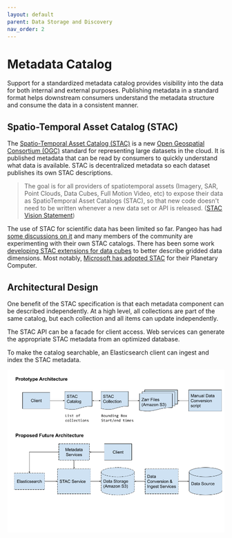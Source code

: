 ```yaml
---
layout: default
parent: Data Storage and Discovery
nav_order: 2
---
```


# Metadata Catalog

Support for a standardized metadata catalog provides visibility into the data for both internal and external purposes. Publishing metadata in a standard format helps downstream consumers understand the metadata structure and consume the data in a consistent manner. 

## Spatio-Temporal Asset Catalog (STAC)

The [Spatio-Temporal Asset Catalog (STAC)](https://stacspec.org/en) is a new [Open Geospatial Consortium (OGC)](https://www.ogc.org/taxonomy/term/848) standard for representing large datasets in the cloud. It is published metadata that can be read by consumers to quickly understand what data is available. STAC is decentralized metadata so each dataset publishes its own STAC descriptions.

> The goal is for all providers of spatiotemporal assets (Imagery, SAR, Point Clouds, Data Cubes, Full Motion Video, etc) to expose their data as SpatioTemporal Asset Catalogs (STAC), so that new code doesn't need to be written whenever a new data set or API is released. ([STAC Vision Statement](https://stacspec.org/en))

The use of STAC for scientific data has been limited so far. Pangeo has had [some discussions on it](https://discourse.pangeo.io/t/stac-and-earth-systems-datasets/1472/17) and many members of the community are experimenting with their own STAC catalogs. There has been some work [developing STAC extensions for data cubes](https://github.com/stac-extensions/datacube) to better describe gridded data dimensions. Most notably, [Microsoft has adopted STAC](https://planetarycomputer.microsoft.com/docs/concepts/data-catalog/) for their Planetary Computer.

## Architectural Design

One benefit of the STAC specification is that each metadata component can be described independently. At a high level, all collections are part of the same catalog, but each collection and all items can update independently. 

The STAC API can be a facade for client access. Web services can generate the appropriate STAC metadata from an optimized database.

To make the catalog searchable, an Elasticsearch client can ingest and index the STAC metadata.

![STAC Metadata Architecture](STAC-Metadata-Architecture.png)